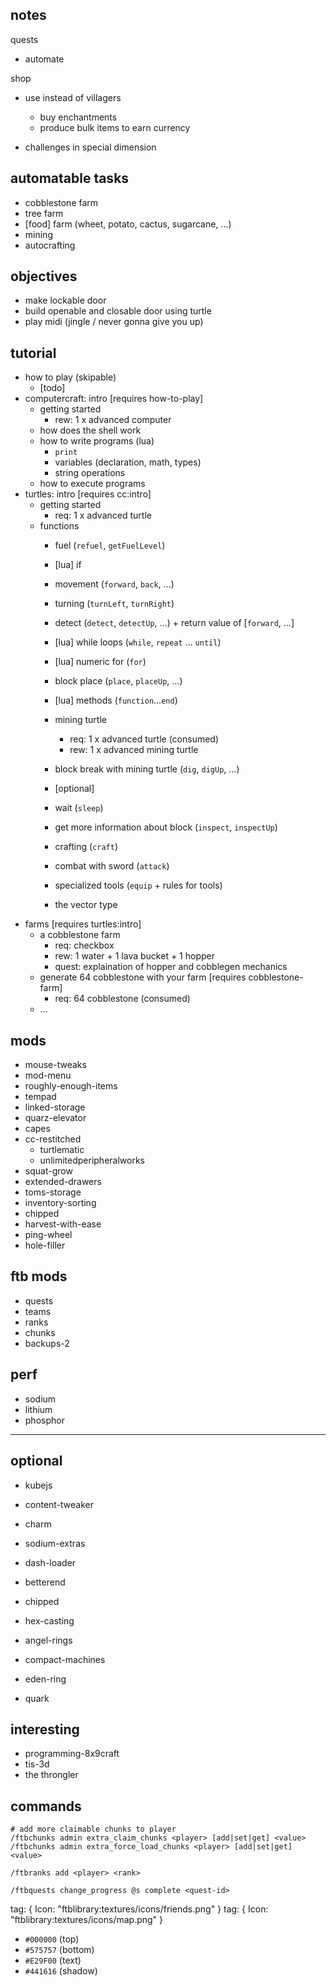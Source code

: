 
## notes
quests
- automate <item>

shop
- use instead of villagers
    - buy enchantments
    - produce bulk items to earn currency

- challenges in special dimension

## automatable tasks
- cobblestone farm
- tree farm
- [food] farm (wheet, potato, cactus, sugarcane, ...)
- mining
- autocrafting

## objectives
- make lockable door
- build openable and closable door using turtle
- play midi (jingle / never gonna give you up)

## tutorial
- how to play (skipable)
    - [todo]
- computercraft: intro [requires how-to-play]
    - getting started
        - rew: 1 x advanced computer
    - how does the shell work
    - how to write programs (lua)
        - `print`
        - variables (declaration, math, types)
        - string operations
    - how to execute programs
- turtles: intro [requires cc:intro]
    - getting started
        - req: 1 x advanced turtle
    - functions
        - fuel (`refuel`, `getFuelLevel`)
        - [lua] if
        - movement (`forward`, `back`, ...)
        - turning (`turnLeft`, `turnRight`)
        - detect (`detect`, `detectUp`, ...) + return value of [`forward`, ...]
        - [lua] while loops (`while`, `repeat` ... `until`)
        - [lua] numeric for (`for`)
        - block place (`place`, `placeUp`, ...)
        - [lua] methods (`function`...`end`)
        - mining turtle
            - req: 1 x advanced turtle (consumed)
            - rew: 1 x advanced mining turtle
        - block break with mining turtle (`dig`, `digUp`, ...)

        - [optional]
        - wait (`sleep`)
        - get more information about block (`inspect`, `inspectUp`)
        - crafting (`craft`)
        - combat with sword (`attack`)
        - specialized tools (`equip` + rules for tools)
        - the vector type
- farms [requires turtles:intro]
    - a cobblestone farm
        - req: checkbox
        - rew: 1 water + 1 lava bucket + 1 hopper
        - quest: explaination of hopper and cobblegen mechanics
    - generate 64 cobblestone with your farm [requires cobblestone-farm]
        - req: 64 cobblestone (consumed)
    - ...

## mods
- mouse-tweaks
- mod-menu
- roughly-enough-items
- tempad
- linked-storage
- quarz-elevator
- capes
- cc-restitched
    - turtlematic
    - unlimitedperipheralworks
- squat-grow
- extended-drawers
- toms-storage
- inventory-sorting
- chipped
- harvest-with-ease
- ping-wheel
- hole-filler

## ftb mods
- quests
- teams
- ranks
- chunks
- backups-2

## perf
- sodium
- lithium
- phosphor

---

## optional
- kubejs
- content-tweaker
- charm
- sodium-extras
- dash-loader
- betterend
- chipped
- hex-casting
- angel-rings
- compact-machines

- eden-ring
- quark


## interesting
- programming-8x9craft
- tis-3d
- the throngler

## commands
```
# add more claimable chunks to player
/ftbchunks admin extra_claim_chunks <player> [add|set|get] <value>
/ftbchunks admin extra_force_load_chunks <player> [add|set|get] <value>

/ftbranks add <player> <rank>

/ftbquests change_progress @s complete <quest-id>
```

tag: { Icon: "ftblibrary:textures/icons/friends.png" }
tag: { Icon: "ftblibrary:textures/icons/map.png" }

- `#000000` (top)
- `#575757` (bottom)
- `#E29F00` (text)
- `#441616` (shadow)

